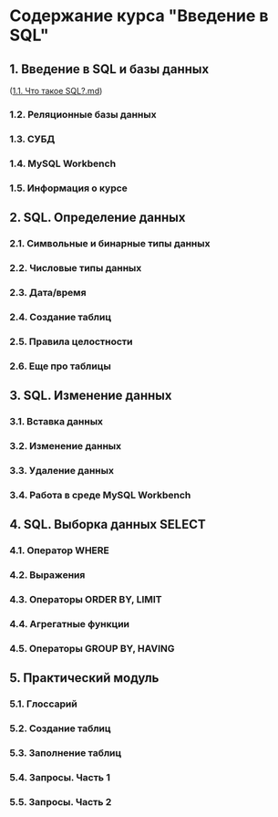 # Содержание курса "Введение в SQL"

## 1. Введение в SQL и базы данных
([1.1. Что такое SQL?.md](https://github.com/OlgaMiasoedova/SQL-Introduction/blob/main/1.1.%20%D0%A7%D1%82%D0%BE%20%D1%82%D0%B0%D0%BA%D0%BE%D0%B5%20SQL%3F.md))
### 1.2. Реляционные базы данных
### 1.3. СУБД
### 1.4. MySQL Workbench
### 1.5. Информация о курсе
## 2. SQL. Определение данных
### 2.1. Символьные и бинарные типы данных
### 2.2. Числовые типы данных
### 2.3. Дата/время
### 2.4. Создание таблиц
### 2.5. Правила целостности
### 2.6. Еще про таблицы
## 3. SQL. Изменение данных
### 3.1. Вставка данных
### 3.2. Изменение данных
### 3.3. Удаление данных
### 3.4. Работа в среде MySQL Workbench
## 4. SQL. Выборка данных SELECT
### 4.1. Оператор WHERE
### 4.2. Выражения
### 4.3. Операторы ORDER BY, LIMIT
### 4.4. Агрегатные функции
### 4.5. Операторы GROUP BY, HAVING
## 5. Практический модуль
### 5.1. Глоссарий
### 5.2. Создание таблиц
### 5.3. Заполнение таблиц
### 5.4. Запросы. Часть 1
### 5.5. Запросы. Часть 2
